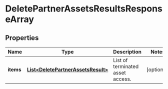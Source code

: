 

# DeletePartnerAssetsResultsResponseArray

## Properties

Name | Type | Description | Notes
------------ | ------------- | ------------- | -------------
**items** | [**List&lt;DeletePartnerAssetsResult&gt;**](DeletePartnerAssetsResult.md) | List of terminated asset access. |  [optional]




